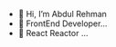 - 👋 Hi, I’m Abdul Rehman
- 👀 FrontEnd Developer...
- 🌱 React Reactor ...

<!---
abdul-rehman729/abdul-rehman729 is a ✨ special ✨ repository because its `README.md` (this file) appears on your GitHub profile.
You can click the Preview link to take a look at your changes.
--->
